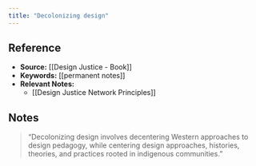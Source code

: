 ```yaml
---
title: "Decolonizing design"
---
```

## Reference
- **Source:** [[Design Justice - Book]]
- **Keywords:** [[permanent notes]]
- **Relevant Notes:** 
	- [[Design Justice Network Principles]]
## Notes
> “Decolonizing design involves decentering Western approaches to design pedagogy, while centering design approaches, histories, theories, and practices rooted in indigenous communities.”